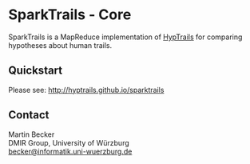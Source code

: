 # SparkTrails - Core
SparkTrails is a MapReduce implementation of [HypTrails](http://hyptrails.github.io) for comparing 
hypotheses about human trails.

## Quickstart
Please see: http://hyptrails.github.io/sparktrails

## Contact
Martin Becker  
DMIR Group, University of Würzburg  
becker@informatik.uni-wuerzburg.de
